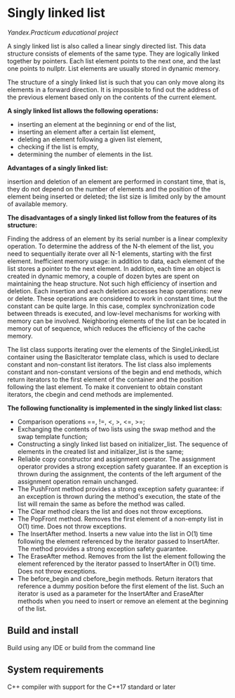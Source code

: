 # **Singly linked list**
*Yandex.Practicum educational project*

A singly linked list is also called a linear singly directed list. This data structure consists of elements of the same type. They are logically linked together by pointers. Each list element points to the next one, and the last one points to nullptr. List elements are usually stored in dynamic memory.

The structure of a singly linked list is such that you can only move along its elements in a forward direction. It is impossible to find out the address of the previous element based only on the contents of the current element.

**A singly linked list allows the following operations:**
- inserting an element at the beginning or end of the list,
- inserting an element after a certain list element,
- deleting an element following a given list element,
- checking if the list is empty,
- determining the number of elements in the list.

**Advantages of a singly linked list:**

insertion and deletion of an element are performed in constant time, that is, they do not depend on the number of elements and the position of the element being inserted or deleted;
the list size is limited only by the amount of available memory.

**The disadvantages of a singly linked list follow from the features of its structure:**

Finding the address of an element by its serial number is a linear complexity operation. To determine the address of the N-th element of the list, you need to sequentially iterate over all N-1 elements, starting with the first element.
Inefficient memory usage: in addition to data, each element of the list stores a pointer to the next element. In addition, each time an object is created in dynamic memory, a couple of dozen bytes are spent on maintaining the heap structure.
Not such high efficiency of insertion and deletion. Each insertion and each deletion accesses heap operations: new or delete. These operations are considered to work in constant time, but the constant can be quite large. In this case, complex synchronization code between threads is executed, and low-level mechanisms for working with memory can be involved.
Neighboring elements of the list can be located in memory out of sequence, which reduces the efficiency of the cache memory.

The list class supports iterating over the elements of the SingleLinkedList container using the BasicIterator template class, which is used to declare constant and non-constant list iterators.
The list class also implements constant and non-constant versions of the begin and end methods, which return iterators to the first element of the container and the position following the last element. To make it convenient to obtain constant iterators, the cbegin and cend methods are implemented.

**The following functionality is implemented in the singly linked list class:**
- Comparison operations ==, !=, <, >, <=, >=;
- Exchanging the contents of two lists using the swap method and the swap template function;
- Constructing a singly linked list based on initializer_list. The sequence of elements in the created list and initializer_list is the same;
- Reliable copy constructor and assignment operator. The assignment operator provides a strong exception safety guarantee. If an exception is thrown during the assignment, the contents of the left argument of the assignment operation remain unchanged.
- The PushFront method provides a strong exception safety guarantee: if an exception is thrown during the method's execution, the state of the list will remain the same as before the method was called.
- The Clear method clears the list and does not throw exceptions.
- The PopFront method. Removes the first element of a non-empty list in O(1) time. Does not throw exceptions.
- The InsertAfter method. Inserts a new value into the list in O(1) time following the element referenced by the iterator passed to InsertAfter. The method provides a strong exception safety guarantee.
- The EraseAfter method. Removes from the list the element following the element referenced by the iterator passed to InsertAfter in O(1) time. Does not throw exceptions.
- The before_begin and cbefore_begin methods. Return iterators that reference a dummy position before the first element of the list. Such an iterator is used as a parameter for the InsertAfter and EraseAfter methods when you need to insert or remove an element at the beginning of the list.

## Build and install
Build using any IDE or build from the command line

## System requirements
C++ compiler with support for the C++17 standard or later
